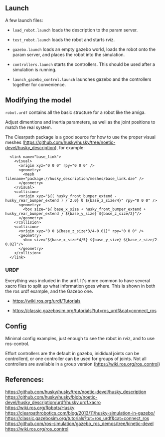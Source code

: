 ## Launch

A few launch files:

* `load_robot.launch` loads the description to the param server.

* `test_robot.launch` loads the robot and starts rviz.

* `gazebo.launch` loads an empty gazebo world, loads the robot onto the param server, and places the robot into the simulation.

* `controllers.launch` starts the controllers. This should be used after a simulation is running.

* `launch_gazebo_control.launch` launches gazebo and the controllers together for convenience.


## Modifying the model

`robot.urdf` contains all the basic structure for a robot like the amiga.

Adjust dimentions and inertia parameters, as well as the joint positions to match the real system.

The Clearpath package is a good source for how to use the proper visual meshes (https://github.com/husky/husky/tree/noetic-devel/husky_description), for example:


```
  <link name="base_link">
    <visual>
      <origin xyz="0 0 0" rpy="0 0 0" />
      <geometry>
        <mesh filename="package://husky_description/meshes/base_link.dae" />
      </geometry>
    </visual>
    <collision>
      <origin xyz="${( husky_front_bumper_extend - husky_rear_bumper_extend ) / 2.0} 0 ${base_z_size/4}" rpy="0 0 0" />
      <geometry>
        <box size="${ base_x_size + husky_front_bumper_extend + husky_rear_bumper_extend } ${base_y_size} ${base_z_size/2}"/>
      </geometry>
    </collision>
    <collision>
      <origin xyz="0 0 ${base_z_size*3/4-0.01}" rpy="0 0 0" />
      <geometry>
        <box size="${base_x_size*4/5} ${base_y_size} ${base_z_size/2-0.02}"/>
      </geometry>
    </collision>
  </link>

```

### URDF

Everything was included in the urdf. It's more common to have several xacro files to split up what information goes where. This is shown in both the ros urdf example, and the Gazebo one.

* https://wiki.ros.org/urdf/Tutorials

* https://classic.gazebosim.org/tutorials?tut=ros_urdf&cat=connect_ros


## Config

Minimal config examples, just enough to see the robot in rviz, and to use ros-control.

Effort controllers are the default in gazebo, inididual joints can be controllerd, or one controller can be used for groups of joints. Not all controllers are available in a group version (https://wiki.ros.org/ros_control)



## References:
https://github.com/husky/husky/tree/noetic-devel/husky_description
https://github.com/husky/husky/blob/noetic-devel/husky_description/urdf/husky.urdf.xacro
https://wiki.ros.org/Robots/Husky
https://clearpathrobotics.com/blog/2013/11/husky-simulation-in-gazebo/
https://classic.gazebosim.org/tutorials?tut=ros_urdf&cat=connect_ros
https://github.com/ros-simulation/gazebo_ros_demos/tree/kinetic-devel
https://wiki.ros.org/ros_control
